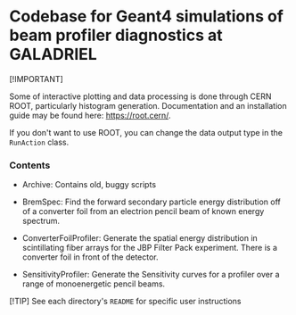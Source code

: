 # Codebase for Geant4 simulations of beam profiler diagnostics at GALADRIEL

[!IMPORTANT] 

Some of interactive plotting and data processing is done through CERN ROOT, particularly histogram generation. Documentation and an installation guide may be found here: https://root.cern/.

If you don't want to use ROOT, you can change the data output type in the `RunAction` class.

### Contents
- Archive: Contains old, buggy scripts

- BremSpec: Find the forward secondary particle energy distribution off of a converter foil from an electrion pencil beam of known energy spectrum.

- ConverterFoilProfiler: Generate the spatial energy distribution in scintillating fiber arrays for the JBP Filter Pack experiment. There is a converter foil in front of the detector.

- SensitivityProfiler: Generate the Sensitivity curves for a profiler over a range of monoenergetic pencil beams.

[!TIP]
See each directory's `README` for specific user instructions
